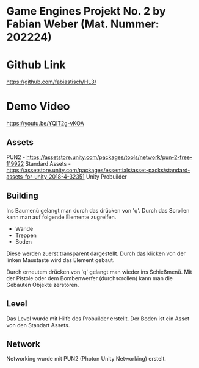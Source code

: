 # Game Engines Projekt No. 2 by Fabian Weber (Mat. Nummer: 202224)

# Github Link
https://github.com/fabiastisch/HL3/

# Demo Video
https://youtu.be/YQIT2g-vKOA

## Assets
PUN2 - https://assetstore.unity.com/packages/tools/network/pun-2-free-119922
Standard Assets - https://assetstore.unity.com/packages/essentials/asset-packs/standard-assets-for-unity-2018-4-32351
Unity Probuilder


## Building

Ins Baumenü gelangt man durch das drücken von 'q'. Durch das Scrollen kann man auf folgende Elemente zugreifen. 
- Wände
- Treppen
- Boden

Diese werden zuerst transparent dargestellt. Durch das klicken von der linken Maustaste wird das Element gebaut.

Durch erneutem drücken von 'q' gelangt man wieder ins Schießmenü.
Mit der Pistole oder dem Bombenwerfer (durchscrollen) kann man die Gebauten Objekte zerstören.

## Level

Das Level wurde mit Hilfe des Probuilder erstellt. Der Boden ist ein Asset von den Standart Assets.

## Network

Networking wurde mit PUN2 (Photon Unity Networking) erstelt.
